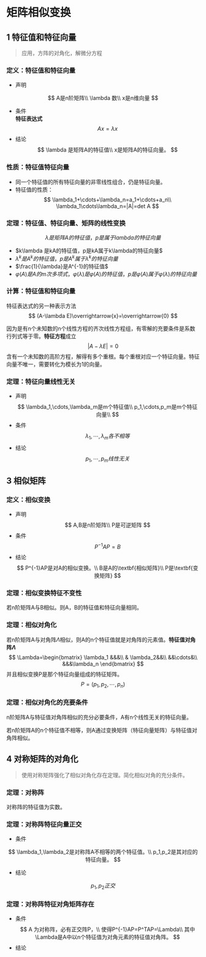 # 矩阵相似变换

## 1 特征值和特征向量
> 应用，方阵的对角化，解微分方程

### 定义：特征值和特征向量

* 声明

$$
A是n阶矩阵\\
\lambda 数\\
x是n维向量
$$
* 条件  
**特征表达式**
$$
Ax=\lambda x
$$
* 结论
$$
\lambda 是矩阵A的特征值\\
x是矩阵A的特征向量。
$$
### 性质：特征值特征向量
* 同一个特征值的所有特征向量的非零线性组合，仍是特征向量。
* 特征值的性质：
$$
\lambda_1+\cdots+\lambda_n=a_1+\cdots+a_n\\
\lambda_1\cdots\lambda_n=|A|=det A
$$

### 定理：特征值、特征向量、矩阵的线性变换

$$
\lambda 是矩阵A的特征值，p是属于lambda的特征向量
$$

* $k\lambda 是kA的特征值，p是kA属于k\lambda的特征向量$
* $\lambda^k是A^k的特征值，p是A^k属于\lambda^k的特征向量$
* $\frac{1}{\lambda}是A^{-1}的特征值$
* $\varphi(A)是A的m次多项式，\varphi(\lambda)是\varphi(A)的特征值，p是\varphi(A)属于\varphi(\lambda)的特征向量$

### 计算：特征值和特征向量
特征表达式的另一种表示方法
$$
(A-\lambda E)\overrightarrow{x}=\overrightarrow{0}
$$

因为是有n个未知数的n个线性方程的齐次线性方程组，有零解的充要条件是系数行列式等于零。**特征方程**成立
$$
|A-\lambda E|=0
$$
含有一个未知数的高阶方程，解得有多个重根。每个重根对应一个特征向量。特征向量不唯一，需要转化为模长为1的向量。

### 定理：特征向量线性无关
* 声明
$$
\lambda_1,\cdots,\lambda_m是m个特征值\\
p_1,\cdots,p_m是m个特征向量\\
$$
* 条件
$$
\lambda_1,\cdots,\lambda_m各不相等
$$
* 结论
$$
p_1,\cdots,p_m线性无关
$$

## 3 相似矩阵

### 定义：相似变换
* 声明
$$
A,B是n阶矩阵\\
P是可逆矩阵
$$
* 条件
$$
P^{-1}AP=B
$$
* 结论
$$
P^{-1}AP是对A的相似变换。\\
B是A的\textbf{相似矩阵}\\
P是\textbf{变换矩阵}
$$

### 定理：相似变换特征不变性

若n阶矩阵A与B相似。则A，B的特征值和特征向量相同。

### 定理：相似对角化

若n阶矩阵A与对角阵$\Lambda$相似，则A的n个特征值就是对角阵的元素值。**特征值对角阵$\Lambda$**
$$
\Lambda=\begin{bmatrix}
    \lambda_1 &&&\\
    & \lambda_2&&\\
    &&\cdots&\\
    &&&\lambda_n
\end{bmatrix}
$$
并且相似变换P是那个特征向量组成的特征矩阵。
$$
P=(p_1,p_2,\cdots,p_n)
$$
### 定理：相似对角化的充要条件

n阶矩阵A与特征值对角阵相似的充分必要条件，A有n个线性无关的特征向量。

若n阶矩阵A的n个特征值不相等，则A通过变换矩阵（特征向量矩阵）与特征值对角阵相似。

## 4 对称矩阵的对角化
> 使用对称矩阵强化了相似对角化存在定理。简化相似对角的充分条件。
### 定理：对称阵

对称阵的特征值为实数。

### 定理：对称阵特征向量正交

* 条件

$$
\lambda_1,\lambda_2是对称阵A不相等的两个特征值。\\
p_1,p_2是其对应的特征向量。
$$
* 结论

$$
p_1,p_2正交
$$

### 定理：对称阵特征对角矩阵存在

* 条件
$$
A 为对称阵，必有正交阵P，\\
使得P^{-1}AP=P^TAP=\Lambda\\
其中\Lambda是A中以n个特征值为对角元素的特征值对角阵。
$$
* 结论


